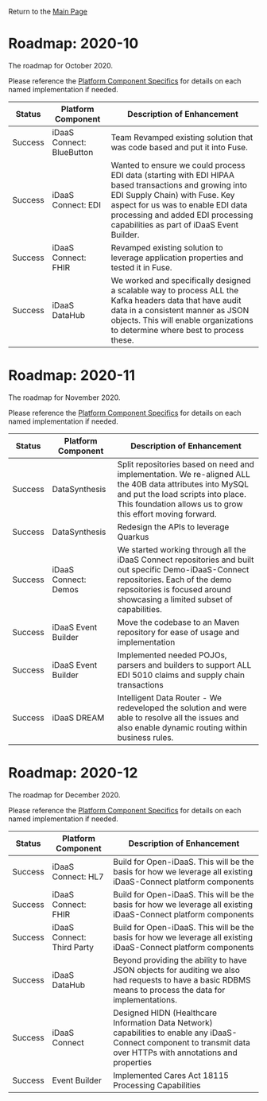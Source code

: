 Return to the <a href="https://project-herophilus.github.io/Project-Herophilus-Assets/" target="_blank">Main Page</a>

# Roadmap: 2020-10
The roadmap for October 2020.

Please reference the [Platform Component Specifics](../Design/PlatformComponents.md) for details on each named implementation if needed.

| Status | Platform Component   | Description of Enhancement|
|---|---|---|
|Success|iDaaS Connect: BlueButton| Team Revamped existing solution that was code based and put it into Fuse.|
|Success|iDaaS Connect: EDI|Wanted to ensure we could process EDI data (starting with EDI HIPAA based transactions and growing into EDI Supply Chain) with Fuse. Key aspect for us was to enable EDI data processing and added EDI processing capabilities as part of iDaaS Event Builder.|
|Success|iDaaS Connect: FHIR|Revamped existing solution to leverage application properties and tested it in Fuse.|
|Success|iDaaS DataHub| We worked and specifically designed a scalable way to process ALL the Kafka headers data that have audit data in a consistent manner as JSON objects. This will enable organizations to determine where best to process these.|

# Roadmap: 2020-11
The roadmap for November 2020.

Please reference the [Platform Component Specifics](../Design/PlatformComponents.md) for details on each named implementation if needed.

| Status | Platform Component   | Description of Enhancement|
|---|---|---|
|Success|DataSynthesis|Split repositories based on need and implementation. We re-aligned ALL the 40B data attributes into MySQL and put the load scripts into place. This foundation allows us to grow this effort moving forward.|
|Success|DataSynthesis|Redesign the APIs to leverage Quarkus|
|Success|iDaaS Connect: Demos| We started working through all the iDaaS Connect repositories and built out specific Demo-iDaaS-Connect repositories. Each of the demo repsoitories is focused around showcasing a limited subset of capabilities.|
|Success|iDaaS Event Builder|Move the codebase to an Maven repository for ease of usage and implementation|
|Success|iDaaS Event Builder|Implemented needed POJOs, parsers and builders to support ALL EDI 5010 claims and supply chain transactions|
|Success|iDaaS DREAM|Intelligent Data Router - We redeveloped the solution and were able to resolve all the issues and also enable dynamic routing within business rules.|

# Roadmap: 2020-12
The roadmap for December 2020.

Please reference the [Platform Component Specifics](../Design/PlatformComponents.md) for details on each named implementation if needed.

| Status | Platform Component   | Description of Enhancement|
|---|---|---|
|Success|iDaaS Connect: HL7|Build for Open-iDaaS. This will be the basis for how we leverage all existing iDaaS-Connect platform components|
|Success|iDaaS Connect: FHIR|Build for Open-iDaaS. This will be the basis for how we leverage all existing iDaaS-Connect platform components|
|Success|iDaaS Connect: Third Party|Build for Open-iDaaS. This will be the basis for how we leverage all existing iDaaS-Connect platform components|
|Success|iDaaS DataHub|  Beyond providing the ability to have JSON objects for auditing we also had requests to have a basic RDBMS means to process the data for implementations.|
|Success|iDaaS Connect|Designed HIDN (Healthcare Information Data Network) capabilities to enable any iDaaS-Connect component to transmit data over HTTPs with annotations and properties|
|Success|Event Builder|Implemented Cares Act 18115 Processing Capabilities|


